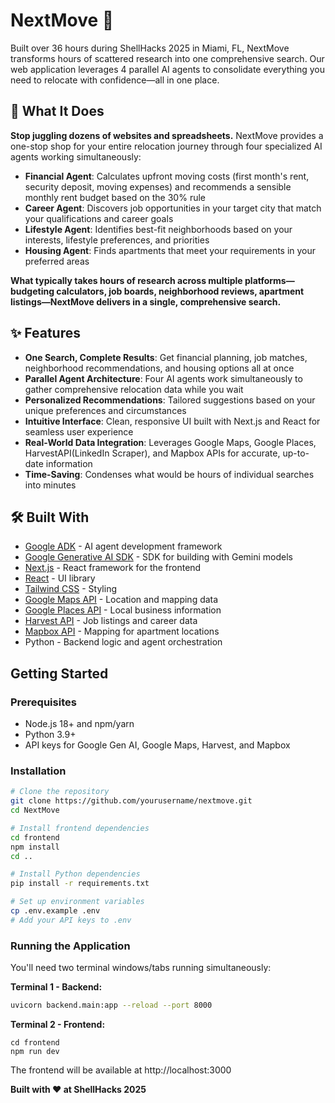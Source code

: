 
# NextMove 🏡

Built over 36 hours during ShellHacks 2025 in Miami, FL, NextMove transforms hours of scattered research into one comprehensive search. Our web application leverages 4 parallel AI agents to consolidate everything you need to relocate with confidence—all in one place.

## 🎯 What It Does

**Stop juggling dozens of websites and spreadsheets.** NextMove provides a one-stop shop for your entire relocation journey through four specialized AI agents working simultaneously:

- **Financial Agent**: Calculates upfront moving costs (first month's rent, security deposit, moving expenses) and recommends a sensible monthly rent budget based on the 30% rule
- **Career Agent**: Discovers job opportunities in your target city that match your qualifications and career goals
- **Lifestyle Agent**: Identifies best-fit neighborhoods based on your interests, lifestyle preferences, and priorities
- **Housing Agent**: Finds apartments that meet your requirements in your preferred areas

**What typically takes hours of research across multiple platforms—budgeting calculators, job boards, neighborhood reviews, apartment listings—NextMove delivers in a single, comprehensive search.**

## ✨ Features

- **One Search, Complete Results**: Get financial planning, job matches, neighborhood recommendations, and housing options all at once
- **Parallel Agent Architecture**: Four AI agents work simultaneously to gather comprehensive relocation data while you wait
- **Personalized Recommendations**: Tailored suggestions based on your unique preferences and circumstances
- **Intuitive Interface**: Clean, responsive UI built with Next.js and React for seamless user experience
- **Real-World Data Integration**: Leverages Google Maps, Google Places, HarvestAPI(LinkedIn Scraper), and Mapbox APIs for accurate, up-to-date information
- **Time-Saving**: Condenses what would be hours of individual searches into minutes

## 🛠️ Built With

- [Google ADK](https://ai.google.dev/adk) - AI agent development framework
- [Google Generative AI SDK](https://ai.google.dev/gemini-api/docs/sdks) - SDK for building with Gemini models
- [Next.js](https://nextjs.org/) - React framework for the frontend
- [React](https://react.dev/) - UI library
- [Tailwind CSS](https://tailwindcss.com/) - Styling
- [Google Maps API](https://developers.google.com/maps) - Location and mapping data
- [Google Places API](https://developers.google.com/maps/documentation/places) - Local business information
- [Harvest API](https://harvest-api.com/) - Job listings and career data
- [Mapbox API](https://www.mapbox.com/) - Mapping for apartment locations
- Python - Backend logic and agent orchestration

## Getting Started

### Prerequisites

- Node.js 18+ and npm/yarn
- Python 3.9+
- API keys for Google Gen AI, Google Maps, Harvest, and Mapbox

### Installation
```bash
# Clone the repository
git clone https://github.com/yourusername/nextmove.git
cd NextMove

# Install frontend dependencies
cd frontend
npm install
cd ..

# Install Python dependencies
pip install -r requirements.txt

# Set up environment variables
cp .env.example .env
# Add your API keys to .env
```
### Running the Application

You'll need two terminal windows/tabs running simultaneously:

**Terminal 1 - Backend:**
```bash
uvicorn backend.main:app --reload --port 8000
```
**Terminal 2 - Frontend:**
```
cd frontend
npm run dev
```
The frontend will be available at http://localhost:3000

**Built with ❤️ at ShellHacks 2025**










